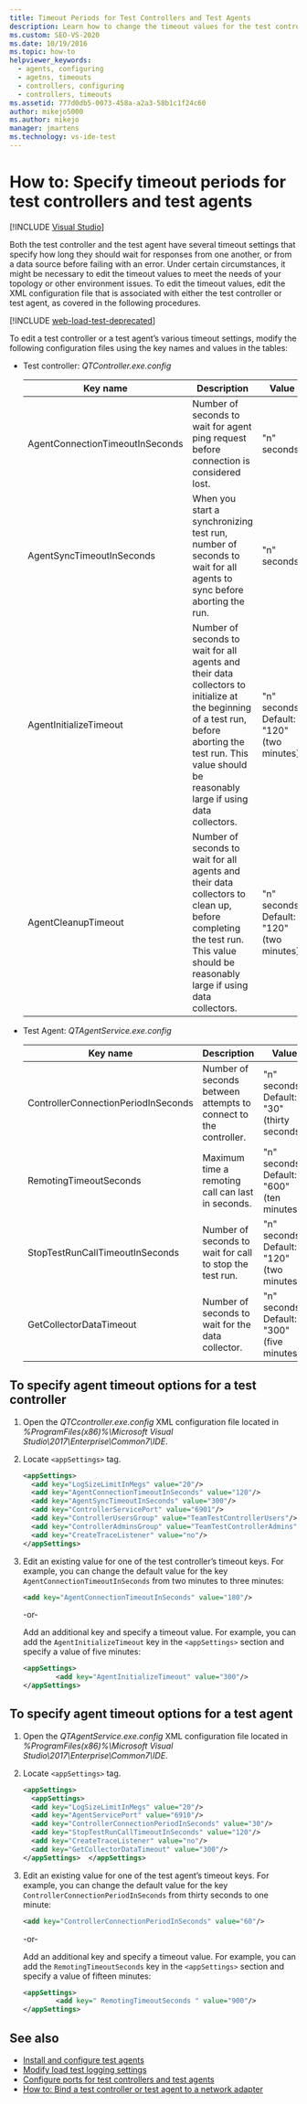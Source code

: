 ```yaml
---
title: Timeout Periods for Test Controllers and Test Agents
description: Learn how to change the timeout values for the test controller and the test agent by editing the associated XML configuration files.
ms.custom: SEO-VS-2020
ms.date: 10/19/2016
ms.topic: how-to
helpviewer_keywords: 
  - agents, configuring
  - agetns, timeouts
  - controllers, configuring
  - controllers, timeouts
ms.assetid: 777d0db5-0073-458a-a2a3-58b1c1f24c60
author: mikejo5000
ms.author: mikejo
manager: jmartens
ms.technology: vs-ide-test
---
```

# How to: Specify timeout periods for test controllers and test agents

 [!INCLUDE [Visual Studio](~/includes/applies-to-version/vs-not-mac.md)]

Both the test controller and the test agent have several timeout settings that specify how long they should wait for responses from one another, or from a data source before failing with an error. Under certain circumstances, it might be necessary to edit the timeout values to meet the needs of your topology or other environment issues. To edit the timeout values, edit the XML configuration file that is associated with either the test controller or test agent, as covered in the following procedures.

[!INCLUDE [web-load-test-deprecated](includes/web-load-test-deprecated.md)]

To edit a test controller or a test agent’s various timeout settings, modify the following configuration files using the key names and values in the tables:

- Test controller: *QTController.exe.config*

    |Key name|Description|Value|
    |-|-----------------|-|
    |AgentConnectionTimeoutInSeconds|Number of seconds to wait for agent ping request before connection is considered lost.|"n" seconds.|
    |AgentSyncTimeoutInSeconds|When you start a synchronizing test run, number of seconds to wait for all agents to sync before aborting the run.|"n" seconds.|
    |AgentInitializeTimeout|Number of seconds to wait for all agents and their data collectors to initialize at the beginning of a test run, before aborting the test run. This value should be reasonably large if using data collectors.|"n" seconds. Default: "120" (two minutes).|
    |AgentCleanupTimeout|Number of seconds to wait for all agents and their data collectors to clean up, before completing the test run. This value should be reasonably large if using data collectors.|"n" seconds. Default: "120" (two minutes).|

- Test Agent: *QTAgentService.exe.config*

    |Key name|Description|Value|
    |-|-----------------|-|
    |ControllerConnectionPeriodInSeconds|Number of seconds between attempts to connect to the controller.|"n" seconds. Default: "30" (thirty seconds).|
    |RemotingTimeoutSeconds|Maximum time a remoting call can last in seconds.|"n" seconds. Default: "600" (ten minutes).|
    |StopTestRunCallTimeoutInSeconds|Number of seconds to wait for call to stop the test run.|"n" seconds. Default: "120" (two minutes).|
    |GetCollectorDataTimeout|Number of seconds to wait for the data collector.|"n" seconds. Default: "300" (five minutes).|

## To specify agent timeout options for a test controller

1. Open the *QTCcontroller.exe.config* XML configuration file located in *%ProgramFiles(x86)%\Microsoft Visual Studio\2017\Enterprise\Common7\IDE*.

2. Locate `<appSettings>` tag.

    ```xml
    <appSettings>
      <add key="LogSizeLimitInMegs" value="20"/>
      <add key="AgentConnectionTimeoutInSeconds" value="120"/>
      <add key="AgentSyncTimeoutInSeconds" value="300"/>
      <add key="ControllerServicePort" value="6901"/>
      <add key="ControllerUsersGroup" value="TeamTestControllerUsers"/>
      <add key="ControllerAdminsGroup" value="TeamTestControllerAdmins"/>
      <add key="CreateTraceListener" value="no"/>
    </appSettings>
    ```

3. Edit an existing value for one of the test controller’s timeout keys. For example, you can change the default value for the key `AgentConnectionTimeoutInSeconds` from two minutes to three minutes:

    ```xml
    <add key="AgentConnectionTimeoutInSeconds" value="180"/>
    ```

    -or-

    Add an additional key and specify a timeout value. For example, you can add the `AgentInitializeTimeout` key in the `<appSettings>` section and specify a value of five minutes:

    ```xml
    <appSettings>
            <add key="AgentInitializeTimeout" value="300"/>
    </appSettings>
    ```

## To specify agent timeout options for a test agent

1. Open the *QTAgentService.exe.config* XML configuration file located in *%ProgramFiles(x86)%\Microsoft Visual Studio\2017\Enterprise\Common7\IDE*.

2. Locate `<appSettings>` tag.

    ```xml
    <appSettings>
      <appSettings>
      <add key="LogSizeLimitInMegs" value="20"/>
      <add key="AgentServicePort" value="6910"/>
      <add key="ControllerConnectionPeriodInSeconds" value="30"/>
      <add key="StopTestRunCallTimeoutInSeconds" value="120"/>
      <add key="CreateTraceListener" value="no"/>
      <add key="GetCollectorDataTimeout" value="300"/>
    </appSettings>  </appSettings>
    ```

3. Edit an existing value for one of the test agent’s timeout keys. For example, you can change the default value for the key `ControllerConnectionPeriodInSeconds` from thirty seconds to one minute:

    ```xml
    <add key="ControllerConnectionPeriodInSeconds" value="60"/>
    ```

    -or-

    Add an additional key and specify a timeout value. For example, you can add the `RemotingTimeoutSeconds` key in the `<appSettings>` section and specify a value of fifteen minutes:

    ```xml
    <appSettings>
            <add key=" RemotingTimeoutSeconds " value="900"/>
    </appSettings>
    ```

## See also

- [Install and configure test agents](../test/lab-management/install-configure-test-agents.md)
- [Modify load test logging settings](../test/modify-load-test-logging-settings.md)
- [Configure ports for test controllers and test agents](../test/configure-ports-for-test-controllers-and-test-agents.md)
- [How to: Bind a test controller or test agent to a network adapter](../test/how-to-bind-a-test-controller-or-test-agent-to-a-network-adapter.md)
